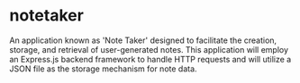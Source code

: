 # notetaker
 An application known as 'Note Taker' designed to facilitate the creation, storage, and retrieval of user-generated notes. This application will employ an Express.js backend framework to handle HTTP requests and will utilize a JSON file as the storage mechanism for note data.
